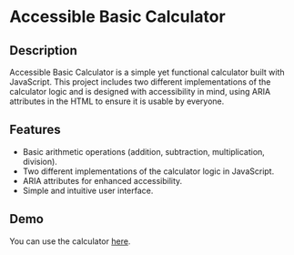 # Accessible Basic Calculator

## Description

Accessible Basic Calculator is a simple yet functional calculator built with JavaScript. This project includes two different implementations of the calculator logic and is designed with accessibility in mind, using ARIA attributes in the HTML to ensure it is usable by everyone.

## Features

- Basic arithmetic operations (addition, subtraction, multiplication, division).
- Two different implementations of the calculator logic in JavaScript.
- ARIA attributes for enhanced accessibility.
- Simple and intuitive user interface.

## Demo

You can use the calculator [here](https://anastacodes.github.io/BasicCalcJS/).
